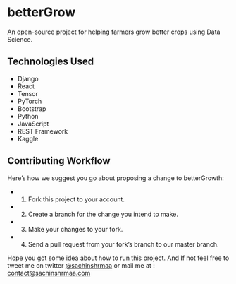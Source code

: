 # betterGrow

An open-source project for helping farmers grow better crops using  Data Science.



## Technologies Used 

- Django
- React 
- Tensor
- PyTorch
- Bootstrap
- Python
- JavaScript
- REST Framework
- Kaggle




## Contributing Workflow

Here’s how we suggest you go about proposing a change to betterGrowth:

-   1.  Fork this project to your account.
-   2.  Create a branch for the change you intend to make.
-   3.  Make your changes to your fork.
-   4.  Send a pull request from your fork’s branch to our master branch.



Hope you got some idea about how to run this project. And If not feel free to tweet me on twitter [@sachinshrmaa](https://twitter.com/sachinshrmaa) or mail me at :  [contact@sachinshrmaa.com](mailto:contact@sachinshrmaa.com)
